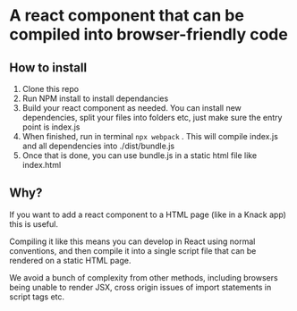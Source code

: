 # A react component that can be compiled into browser-friendly code

## How to install
1. Clone this repo
2. Run NPM install to install dependancies
3. Build your react component as needed. You can install new dependencies, split your files into folders etc, just make sure the entry point is index.js
4. When finished, run in terminal `npx webpack` . This will compile index.js and all dependencies into ./dist/bundle.js
5. Once that is done, you can use bundle.js in a static html file like index.html

## Why?
If you want to add a react component to a HTML page (like in a Knack app) this is useful.

Compiling it like this means you can develop in React using normal conventions, and then compile it into a single script file that can be rendered on a static HTML page.

We avoid a bunch of complexity from other methods, including browsers being unable to render JSX, cross origin issues of import statements in script tags etc.